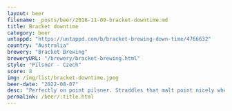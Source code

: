 ```yaml
---
layout: beer
filename: _posts/beer/2016-11-09-bracket-downtime.md
title: Bracket downtime
category: beer
untappd: "https://untappd.com/b/bracket-brewing-down-time/4766632"
country: "Australia"
brewery: "Bracket Brewing"
breweryURL: "/brewery/bracket-brewing.html"
style: "Pilsner - Czech"
score: 8
img: /img/list/bracket-downtime.jpeg
beer-date: "2022-08-07"
desc: "Perfectly on point pilsner. Straddles that malt point nicely where it’s not dry but not overwhelming. Very crisp and easy drinking"
permalink: /beer/:title.html
---
```

